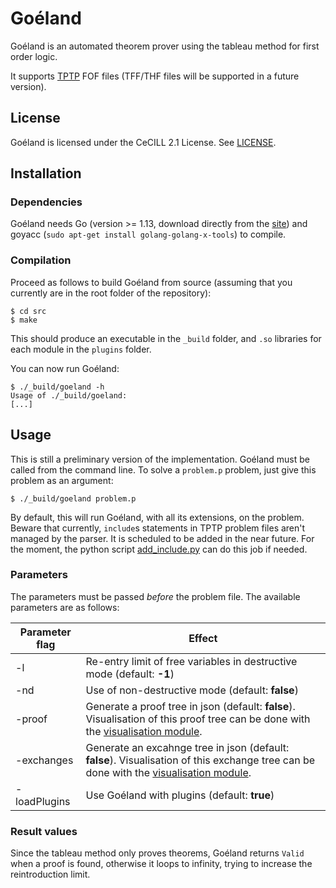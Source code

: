 # Goéland

Goéland is an automated theorem prover using the tableau method for first order logic.

It supports [TPTP](http://tptp.org/) FOF files (TFF/THF files will be supported in a future version).

## License

Goéland is licensed under the CeCILL 2.1 License. See [LICENSE](LICENSE).

## Installation

### Dependencies

Goéland needs Go (version >= 1.13, download directly from the [site](https://go.dev/)) and goyacc (`sudo apt-get install golang-golang-x-tools`) to compile.

### Compilation

Proceed as follows to build Goéland from source (assuming that you currently are in the root folder of the repository):
```console
$ cd src
$ make
```
This should produce an executable in the `_build` folder, and `.so` libraries for each module in the `plugins` folder.

You can now run Goéland:
```console
$ ./_build/goeland -h
Usage of ./_build/goeland:
[...]
```

## Usage

This is still a preliminary version of the implementation. Goéland must be called from the command line. To solve a `problem.p` problem, just give this problem as an argument:
```console
$ ./_build/goeland problem.p
```

By default, this will run Goéland, with all its extensions, on the problem. Beware that currently, `include`s statements in TPTP problem files aren't managed by the parser. It is scheduled to be added in the near future. For the moment, the python script [add_include.py](external_scripts/add_include.py) can do this job if needed.

### Parameters

The parameters must be passed *before* the problem file. The available parameters are as follows:

| Parameter flag | Effect |
|--------------------------|-----------|
| -l | Re-entry limit of free variables in destructive mode (default: **-1**) |
| -nd | Use of non-destructive mode (default: **false**) |
| -proof | Generate a proof tree in json (default: **false**). Visualisation of this proof tree can be done with the [visualisation module](visualization/). |
| -exchanges | Generate an excahnge tree in json (default: **false**). Visualisation of this exchange tree can be done with the [visualisation module](visualization/). |
| -loadPlugins | Use Goéland with plugins (default: **true**) |

### Result values

Since the tableau method only proves theorems, Goéland returns `Valid` when a proof is found, otherwise it loops to infinity, trying to increase the reintroduction limit.